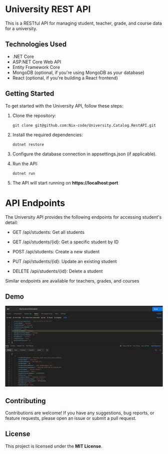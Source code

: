 # University REST API

This is a RESTful API for managing student, teacher, grade, and course data for a university.

## Technologies Used

- .NET Core
- ASP.NET Core Web API
- Entity Framework Core
- MongoDB (optional, if you're using MongoDB as your database)
- React (optional, if you're building a React frontend)

## Getting Started

To get started with the University API, follow these steps:

1. Clone the repository:

    ```shell
   git clone git@github.com:Nix-code/University.Catalog.RestAPI.git

2. Install the required dependencies:

    ```shell
    dotnet restore

3. Configure the database connection in appsettings.json (if applicable).

4. Run the API:

    ```shell
    dotnet run

5. The API will start running on **https://localhost:port**

# API Endpoints

The University API provides the following endpoints for accessing student's detail:

- GET /api/students: Get all students

- GET /api/students/{id}: Get a specific student by ID

- POST /api/students: Create a new student

- PUT /api/students/{id}: Update an existing student

- DELETE /api/students/{id}: Delete a student

Similar endpoints are available for teachers, grades, and courses

## Demo

![GET request Demo](assets/GET.png)


## Contributing
Contributions are welcome! If you have any suggestions, bug reports, or feature requests, please open an issue or submit a pull request.

## License
This project is licensed under the **MIT License**.